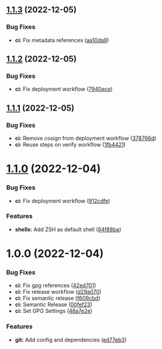 ## [1.1.3](https://github.com/roalcantara/cockpit/compare/v1.1.2...v1.1.3) (2022-12-05)


### Bug Fixes

* **ci:** Fix metadata references ([aa10da9](https://github.com/roalcantara/cockpit/commit/aa10da9a6b65e980b75c04f4a5e2c54bbb320b46))

## [1.1.2](https://github.com/roalcantara/cockpit/compare/v1.1.1...v1.1.2) (2022-12-05)


### Bug Fixes

* **ci:** Fix deployment workflow ([7940ece](https://github.com/roalcantara/cockpit/commit/7940eced97472a519562cc5414aa8242cb801016))

## [1.1.1](https://github.com/roalcantara/cockpit/compare/v1.1.0...v1.1.1) (2022-12-05)


### Bug Fixes

* **ci:** Remove cosign from deployment workflow ([378766d](https://github.com/roalcantara/cockpit/commit/378766d47f246e8f0b20fcfc4f904ecde9f859ac))
* **ci:** Reuse steps on verify workflow ([1fb4421](https://github.com/roalcantara/cockpit/commit/1fb44218c238dcc88d648d8a7f36e9b75f18123a))

# [1.1.0](https://github.com/roalcantara/cockpit/compare/v1.0.0...v1.1.0) (2022-12-04)


### Bug Fixes

* **ci:** Fix deployment workflow ([912cdfe](https://github.com/roalcantara/cockpit/commit/912cdfe5032846b7189312d26d55b61852441899))


### Features

* **shells:** Add ZSH as default shell ([64f88ba](https://github.com/roalcantara/cockpit/commit/64f88ba0ca5c9ae141dc88743997a54e31672ed9))

# 1.0.0 (2022-12-04)


### Bug Fixes

* **ci:** Fix gpg references ([42ed701](https://github.com/roalcantara/cockpit/commit/42ed7016901d1a709f4101da13f011cf9fa966cf))
* **ci:** Fix release workflow ([d29a070](https://github.com/roalcantara/cockpit/commit/d29a070bc19e5cf01e1cf8afaad5b60a76dfbcc8))
* **ci:** Fix semantic release ([f609cbd](https://github.com/roalcantara/cockpit/commit/f609cbd63170c766dae8bce96b27b0c110a86886))
* **ci:** Semantic Release ([00fef23](https://github.com/roalcantara/cockpit/commit/00fef23dcfc12a1e54085af1814d07de96700ca6))
* **ci:** Set GPG Settings ([48a7e2e](https://github.com/roalcantara/cockpit/commit/48a7e2ebb1e81520dbd8f1e8b9a27746b3c4ce34))


### Features

* **git:** Add config and dependencies ([ed77eb3](https://github.com/roalcantara/cockpit/commit/ed77eb32602850da310974a01c456ed02d29176f))
